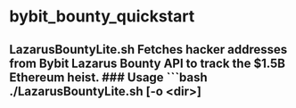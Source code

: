 # bybit_bounty_quickstart
## LazarusBountyLite.sh  Fetches hacker addresses from Bybit Lazarus Bounty API to track the $1.5B Ethereum heist.  ### Usage ```bash ./LazarusBountyLite.sh [-o &lt;dir>]
